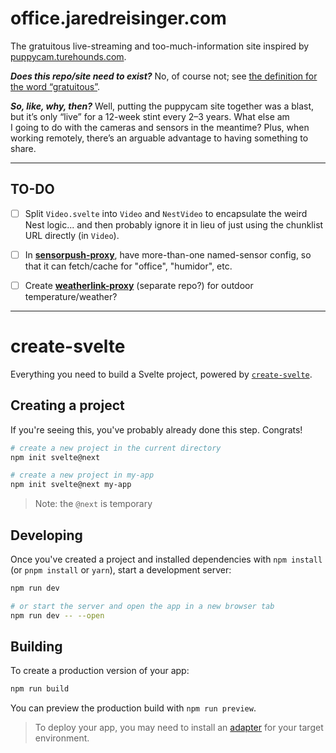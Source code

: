 # office.jaredreisinger.com

The gratuitous live-streaming and too-much-information site inspired by [puppycam.turehounds.com](https://github.com/JaredReisinger/puppycam.turehounds.com).

_**Does this repo/site need to exist?**_ No, of course not; see [the definition for the word “gratuitous”](https://www.merriam-webster.com/dictionary/gratuitous).

_**So, like, why, then?**_ Well, putting the puppycam site together was a blast, but it’s only “live” for a 12-week stint every 2–3 years. What else am I going to do with the cameras and sensors in the meantime? Plus, when working remotely, there’s an arguable advantage to having something to share.

----

## TO-DO

- [ ] Split `Video.svelte` into `Video` and `NestVideo` to encapsulate the weird Nest logic... and then probably ignore it in lieu of just using the chunklist URL directly (in `Video`).

- [ ] In [**sensorpush-proxy**](../sensorpush-proxy), have more-than-one named-sensor config, so that it can fetch/cache for "office", "humidor", etc.

- [ ] Create [**weatherlink-proxy**](#TBD) (separate repo?) for outdoor temperature/weather?

----

# create-svelte

Everything you need to build a Svelte project, powered by [`create-svelte`](https://github.com/sveltejs/kit/tree/master/packages/create-svelte).

## Creating a project

If you're seeing this, you've probably already done this step. Congrats!

```bash
# create a new project in the current directory
npm init svelte@next

# create a new project in my-app
npm init svelte@next my-app
```

> Note: the `@next` is temporary

## Developing

Once you've created a project and installed dependencies with `npm install` (or `pnpm install` or `yarn`), start a development server:

```bash
npm run dev

# or start the server and open the app in a new browser tab
npm run dev -- --open
```

## Building

To create a production version of your app:

```bash
npm run build
```

You can preview the production build with `npm run preview`.

> To deploy your app, you may need to install an [adapter](https://kit.svelte.dev/docs/adapters) for your target environment.
